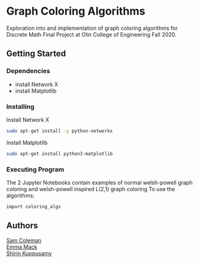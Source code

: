 # Graph Coloring Algorithms

Exploration into and implementation of graph coloring algorithms for Discrete Math Final Project at Olin College of Engineering Fall 2020. 

## Getting Started

### Dependencies
- install Network X
- install Matplotlib

### Installing
Install Network X
```bash
sudo apt-get install -y python-networkx
```
Install Matplotlib
```bash
sudo apt-get install python3-matplotlib
```

### Executing Program
The 2 Jupyter Notebooks contain examples of normal welsh-powell graph coloring and welsh-powell inspired L(2,1) graph coloring
To use the algorithms:
```bash
import coloring_algs
```
## Authors
[Sam Coleman](https://github.com/sam-coleman)      
[Emma Mack](https://github.com/emmamack)   
[Shirin Kuppusamy](https://github.com/s-kuppusamy)
